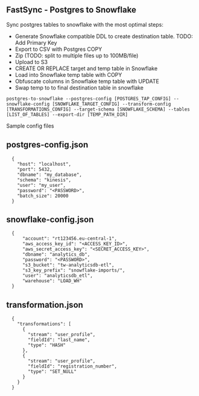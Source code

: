 FastSync - Postgres to Snowflake
-----------------------------

Sync postgres tables to snowflake with the most optimal steps:

* Generate Snowflake compatible DDL to create destination table. TODO: Add Primary Key
* Export to CSV with Postgres COPY
* Zip (TODO: split to multiple files up to 100MB/file)
* Upload to S3
* CREATE OR REPLACE target and temp table in Snowflake
* Load into Snowflake temp table with COPY
* Obfuscate columns in Snowflake temp table with UPDATE
* Swap temp to to final destination table in snowflake

`postgres-to-snowflake --postgres-config [POSTGRES_TAP_CONFIG] --snowflake-config [SNOWFLAKE_TARGET_CONFIG] --transform-config [TRANSFORMATIONS_CONFIG] --target-schema [SNOWFLAKE_SCHEMA] --tables [LIST_OF_TABLES] --export-dir [TEMP_PATH_DIR]`


Sample config files

## postgres-config.json

```
  {
    "host": "localhost",
    "port": 5432,
    "dbname": "my_database",
    "schema": "kinesis",
    "user": "my_user",
    "password": "<PASSWORD>",
    "batch_size": 20000
  }
```

## snowflake-config.json

```
  {
      "account": "rt123456.eu-central-1",
      "aws_access_key_id": "<ACCESS_KEY_ID>",
      "aws_secret_access_key": "<SECRET_ACCESS_KEY>",
      "dbname": "analytics_db",
      "password": "<PASSWORD>",
      "s3_bucket": "tw-analyticsdb-etl",
      "s3_key_prefix": "snowflake-imports/",
      "user": "analyticsdb_etl",
      "warehouse": "LOAD_WH"
  }
```

## transformation.json

```
  {
    "transformations": [
      {
        "stream": "user_profile",
        "fieldId": "last_name",
        "type": "HASH"
      },
      {
        "stream": "user_profile",
        "fieldId": "registration_number",
        "type": "SET_NULL"
      }
    }
  }
```
